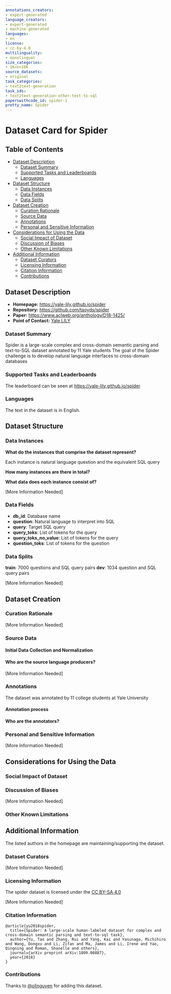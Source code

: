 ```yaml
---
annotations_creators:
- expert-generated
language_creators:
- expert-generated
- machine-generated
languages:
- en
license:
- cc-by-4.0
multilinguality:
- monolingual
size_categories:
- 1K<n<10K
source_datasets:
- original
task_categories:
- text2text-generation
task_ids:
- text2text-generation-other-text-to-sql
paperswithcode_id: spider-1
pretty_name: Spider
---
```



# Dataset Card for Spider

## Table of Contents
- [Dataset Description](#dataset-description)
  - [Dataset Summary](#dataset-summary)
  - [Supported Tasks and Leaderboards](#supported-tasks-and-leaderboards)
  - [Languages](#languages)
- [Dataset Structure](#dataset-structure)
  - [Data Instances](#data-instances)
  - [Data Fields](#data-fields)
  - [Data Splits](#data-splits)
- [Dataset Creation](#dataset-creation)
  - [Curation Rationale](#curation-rationale)
  - [Source Data](#source-data)
  - [Annotations](#annotations)
  - [Personal and Sensitive Information](#personal-and-sensitive-information)
- [Considerations for Using the Data](#considerations-for-using-the-data)
  - [Social Impact of Dataset](#social-impact-of-dataset)
  - [Discussion of Biases](#discussion-of-biases)
  - [Other Known Limitations](#other-known-limitations)
- [Additional Information](#additional-information)
  - [Dataset Curators](#dataset-curators)
  - [Licensing Information](#licensing-information)
  - [Citation Information](#citation-information)
  - [Contributions](#contributions)

## Dataset Description

- **Homepage:** https://yale-lily.github.io/spider
- **Repository:** https://github.com/taoyds/spider
- **Paper:** https://www.aclweb.org/anthology/D18-1425/
- **Point of Contact:** [Yale LILY](https://yale-lily.github.io/)

### Dataset Summary

Spider is a large-scale complex and cross-domain semantic parsing and text-to-SQL dataset annotated by 11 Yale students
The goal of the Spider challenge is to develop natural language interfaces to cross-domain databases

### Supported Tasks and Leaderboards

The leaderboard can be seen at https://yale-lily.github.io/spider

### Languages

The text in the dataset is in English.

## Dataset Structure

### Data Instances

**What do the instances that comprise the dataset represent?**

Each instance is natural language question and the equivalent SQL query

**How many instances are there in total?**

**What data does each instance consist of?**

[More Information Needed]

### Data Fields

* **db_id**: Database name
* **question**: Natural language to interpret into SQL
* **query**: Target SQL query
* **query_toks**: List of tokens for the query
* **query_toks_no_value**: List of tokens for the query
* **question_toks**: List of tokens for the question

### Data Splits

**train**: 7000 questions and SQL query pairs
**dev**: 1034 question and SQL query pairs

[More Information Needed]

## Dataset Creation

### Curation Rationale

[More Information Needed]

### Source Data

#### Initial Data Collection and Normalization

#### Who are the source language producers?

[More Information Needed]

### Annotations

The dataset was annotated by 11 college students at Yale University

#### Annotation process

#### Who are the annotators?

### Personal and Sensitive Information

[More Information Needed]

## Considerations for Using the Data

### Social Impact of Dataset

### Discussion of Biases

[More Information Needed]

### Other Known Limitations

## Additional Information

The listed authors in the homepage are maintaining/supporting the dataset. 

### Dataset Curators

[More Information Needed]

### Licensing Information

The spider dataset is licensed under 
the [CC BY-SA 4.0](https://creativecommons.org/licenses/by-sa/4.0/legalcode)

[More Information Needed]

### Citation Information

```
@article{yu2018spider,
  title={Spider: A large-scale human-labeled dataset for complex and cross-domain semantic parsing and text-to-sql task},
  author={Yu, Tao and Zhang, Rui and Yang, Kai and Yasunaga, Michihiro and Wang, Dongxu and Li, Zifan and Ma, James and Li, Irene and Yao, Qingning and Roman, Shanelle and others},
  journal={arXiv preprint arXiv:1809.08887},
  year={2018}
}
```

### Contributions

Thanks to [@olinguyen](https://github.com/olinguyen) for adding this dataset.
